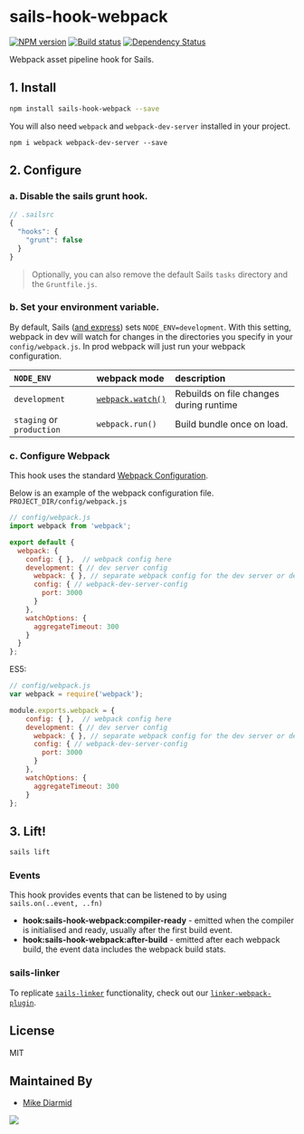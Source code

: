 # sails-hook-webpack

[![NPM version][npm-image]][npm-url]
[![Build status][travis-image]][travis-url]
[![Dependency Status][daviddm-image]][daviddm-url]

Webpack asset pipeline hook for Sails.

## 1. Install
```sh
npm install sails-hook-webpack --save
```

You will also need `webpack` and `webpack-dev-server` installed in your project.

`npm i webpack webpack-dev-server --save`

## 2. Configure

### a. Disable the sails grunt hook.

```js
// .sailsrc
{
  "hooks": {
    "grunt": false
  }
}
```

> Optionally, you can also remove the default Sails `tasks` directory and the `Gruntfile.js`.

### b. Set your environment variable.

By default, Sails ([and express](http://stackoverflow.com/a/16979503/291180)) sets `NODE_ENV=development`.
With this setting, webpack in dev will watch for changes in the directories you specify in your `config/webpack.js`. In prod webpack will just run your webpack configuration.


| `NODE_ENV` | webpack mode | description |
|:---|:---|:---|
| `development` | [`webpack.watch()`](https://webpack.github.io/docs/configuration.html#watch) | Rebuilds on file changes during runtime |
| `staging` or `production` | `webpack.run()` | Build bundle once on load. |

### c. Configure Webpack

This hook uses the standard [Webpack Configuration](https://webpack.github.io/docs/configuration.html).

Below is an example of the webpack configuration file. `PROJECT_DIR/config/webpack.js`

```js
// config/webpack.js
import webpack from 'webpack';

export default {
  webpack: {
    config: { },  // webpack config here
    development: { // dev server config
      webpack: { }, // separate webpack config for the dev server or defaults to the config above
      config: { // webpack-dev-server-config
        port: 3000
      }
    },
    watchOptions: {
      aggregateTimeout: 300
    }
  }
};
```

ES5:


```js
// config/webpack.js
var webpack = require('webpack');

module.exports.webpack = {
    config: { },  // webpack config here
    development: { // dev server config
      webpack: { }, // separate webpack config for the dev server or defaults to the config above
      config: { // webpack-dev-server-config
        port: 3000
      }
    },
    watchOptions: {
      aggregateTimeout: 300
    }
};
```



## 3. Lift!

```sh
sails lift
```

### Events

This hook provides events that can be listened to by using `sails.on(..event, ..fn)`

- **hook:sails-hook-webpack:compiler-ready**  - emitted when the compiler is initialised and ready, usually after the first build event.
- **hook:sails-hook-webpack:after-build** - emitted after each webpack build, the event data includes the webpack build stats.

### sails-linker

To replicate [`sails-linker`](http://sailsjs.org/documentation/anatomy/my-app/tasks/config/sails-linker-js) functionality, check out our [`linker-webpack-plugin`](https://github.com/teamfa/linker-webpack-plugin).

## License
MIT

## Maintained By
- [Mike Diarmid](https://github.com/salakar)

<img src='http://i.imgur.com/NsAdNdJ.png'>

[sails-logo]: http://cdn.tjw.io/images/sails-logo.png
[sails-url]: https://sailsjs.org
[npm-image]: https://img.shields.io/npm/v/sails-hook-webpack.svg?style=flat-square
[npm-url]: https://npmjs.org/package/sails-hook-webpack
[travis-image]: https://img.shields.io/travis/teamfa/sails-hook-webpack.svg?style=flat-square
[travis-url]: https://travis-ci.org/teamfa/sails-hook-webpack
[daviddm-image]: http://img.shields.io/david/teamfa/sails-hook-webpack.svg?style=flat-square
[daviddm-url]: https://david-dm.org/teamfa/sails-hook-webpack
